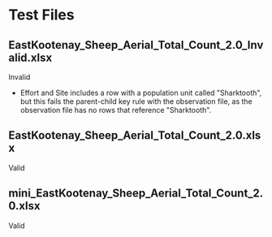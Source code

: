 # Test Files

## EastKootenay_Sheep_Aerial_Total_Count_2.0_Invalid.xlsx

Invalid

- Effort and Site includes a row with a population unit called "Sharktooth", but this fails the parent-child key rule with the observation file, as the observation file has no rows that reference "Sharktooth".

## EastKootenay_Sheep_Aerial_Total_Count_2.0.xlsx

Valid

## mini_EastKootenay_Sheep_Aerial_Total_Count_2.0.xlsx

Valid
